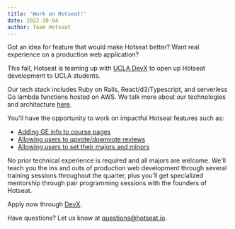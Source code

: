 ```yaml
---
title: 'Work on Hotseat!'
date: 2022-10-04
author: Team Hotseat
---
```


Got an idea for feature that would make Hotseat better? Want real experience on a production web application?

This fall, Hotseat is teaming up with [UCLA DevX](https://ucladevx.com) to open up Hotseat development to UCLA students.

Our tech stack includes Ruby on Rails, React/d3/Typescript, and serverless Go lambda functions hosted on AWS. We talk more about our technologies and architecture [here](https://blog.hotseat.io/posts/tech-talk/).

You'll have the opportunity to work on impactful Hotseat features such as:

- [Adding GE info to course pages](https://github.com/hotseatio/hotseat.io/issues/1)
- [Allowing users to upvote/downvote reviews](https://github.com/hotseatio/hotseat.io/issues/2)
- [Allowing users to set their majors and minors](https://github.com/hotseatio/hotseat.io/issues/3)

No prior technical experience is required and all majors are welcome. We'll teach you the ins and outs of production web development through several training sessions throughout the quarter, plus you'll get specialized mentorship through pair programming sessions with the founders of Hotseat.

Apply now through [DevX](https://www.ucladevx.com/recruitment).

Have questions? Let us know at [questions@hotseat.io](mailto:questions@hotseat.io).
